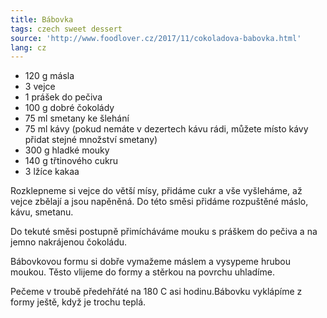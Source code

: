 ```yaml
---
title: Bábovka
tags: czech sweet dessert
source: 'http://www.foodlover.cz/2017/11/cokoladova-babovka.html'
lang: cz
---
```


- 120 g másla
- 3 vejce
- 1 prášek do pečiva
- 100 g dobré čokolády
- 75 ml smetany ke šlehání
- 75 ml kávy (pokud nemáte v dezertech kávu rádi, můžete místo kávy přidat stejné množství smetany)
- 300 g hladké mouky
- 140 g třtinového cukru
- 3 lžíce kakaa

Rozklepneme si vejce do větší mísy, přidáme cukr a vše vyšleháme, až vejce zbělají a jsou napěněná. Do této směsi přidáme rozpuštěné máslo, kávu, smetanu.

Do tekuté směsi postupně přimícháváme mouku s práškem do pečiva a na jemno nakrájenou čokoládu.

Bábovkovou formu si dobře vymažeme máslem a vysypeme hrubou moukou. Těsto vlijeme do formy a stěrkou na povrchu uhladíme.

Pečeme v troubě předehřáté na 180 C asi hodinu.Bábovku vyklápíme z formy ještě, když je trochu teplá.
